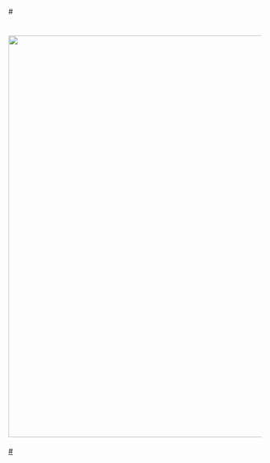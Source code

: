 #<a href="https://github.com/ryo-ma/github-profile-trophy">
#  <img width=800 src="https://github-profile-trophy.vercel.app/?username=dipendra-sharma&column=7"/>
#</a>
